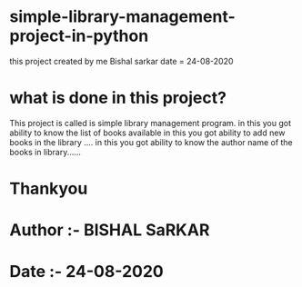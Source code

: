 # simple-library-management-project-in-python
this project created by me Bishal sarkar
date = 24-08-2020
# what is done in this project?
This project is called is simple library management program.
in this you got ability to know the list of books available
in this you got ability to add new books in the library ....
in this you got ability to know the author name of the books in library......

# Thankyou

# Author :- BISHAL SaRKAR
# Date :- 24-08-2020
